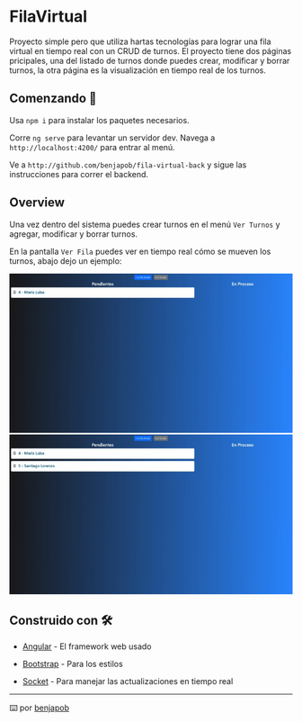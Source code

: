 # FilaVirtual

Proyecto simple pero que utiliza hartas tecnologías para lograr una fila virtual en tiempo real con un CRUD de turnos. El proyecto tiene dos páginas pricipales, una del listado de turnos donde puedes crear, modificar y borrar turnos, la otra página es la visualización en tiempo real de los turnos.

## Comenzando 🚀

Usa `npm i` para instalar los paquetes necesarios.

Corre `ng serve` para levantar un servidor dev. Navega a `http://localhost:4200/` para entrar al menú.

Ve a `http://github.com/benjapob/fila-virtual-back` y sigue las instrucciones para correr el backend.

## Overview

Una vez dentro del sistema puedes crear turnos en el menú `Ver Turnos` y agregar, modificar y borrar turnos.

En la pantalla `Ver Fila` puedes ver en tiempo real cómo se mueven los turnos, abajo dejo un ejemplo:

<img src="src/assets/agregar.gif"/>

<img src="src/assets/editar.gif"/>

## Construido con 🛠️

* [Angular](https://angular.dev/overview) - El framework web usado

* [Bootstrap](https://getbootstrap.com/docs/5.3/getting-started/introduction/) - Para los estilos

* [Socket](https://github.com/rodgc/ngx-socket-io) - Para manejar las actualizaciones en tiempo real

---
⌨️ por [benjapob](https://github.com/benjapob)